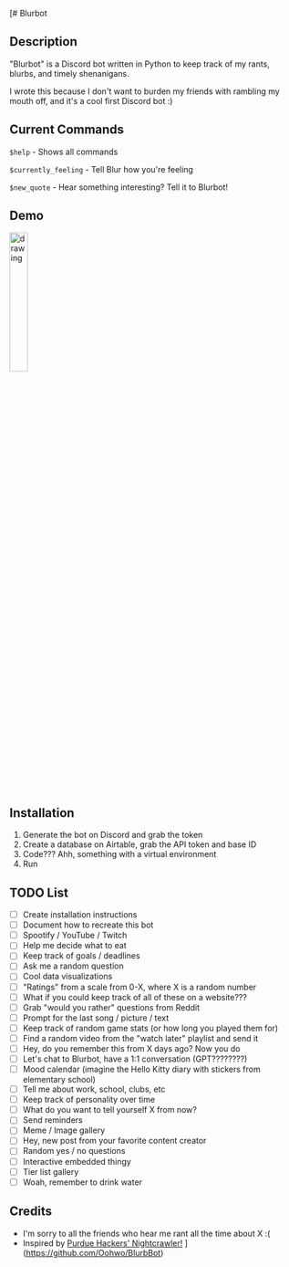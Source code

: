 [# Blurbot

## Description
"Blurbot" is a Discord bot written in Python to keep track of my rants, blurbs, and timely shenanigans.

I wrote this because I don't want to burden my friends with rambling my mouth off, and it's a cool first Discord bot :)

## Current Commands
`$help` - Shows all commands

`$currently_feeling` - Tell Blur how you're feeling

`$new_quote` - Hear something interesting? Tell it to Blurbot!

## Demo
<img src="https://media.discordapp.net/attachments/904896819165814794/1031761452039675914/IMG_6193.png" alt="drawing" width="25%"/>

## Installation
1) Generate the bot on Discord and grab the token
2) Create a database on Airtable, grab the API token and base ID
3) Code??? Ahh, something with a virtual environment
4) Run

## TODO List
- [ ] Create installation instructions
- [ ] Document how to recreate this bot
- [ ] Spootify / YouTube / Twitch
- [ ] Help me decide what to eat
- [ ] Keep track of goals / deadlines
- [ ] Ask me a random question
- [ ] Cool data visualizations
- [ ] "Ratings" from a scale from 0-X, where X is a random number
- [ ] What if you could keep track of all of these on a website???
- [ ] Grab "would you rather" questions from Reddit
- [ ] Prompt for the last song / picture / text
- [ ] Keep track of random game stats (or how long you played them for)
- [ ] Find a random video from the "watch later" playlist and send it
- [ ] Hey, do you remember this from X days ago? Now you do
- [ ] Let's chat to Blurbot, have a 1:1 conversation (GPT????????)
- [ ] Mood calendar (imagine the Hello Kitty diary with stickers from elementary school)
- [ ] Tell me about work, school, clubs, etc
- [ ] Keep track of personality over time
- [ ] What do you want to tell yourself X from now?
- [ ] Send reminders
- [ ] Meme / Image gallery
- [ ] Hey, new post from your favorite content creator
- [ ] Random yes / no questions
- [ ] Interactive embedded thingy
- [ ] Tier list gallery
- [ ] Woah, remember to drink water

## Credits
- I'm sorry to all the friends who hear me rant all the time about X :(
- Inspired by [Purdue Hackers' Nightcrawler!](https://github.com/purduehackers/night-crawler)
](https://github.com/Oohwo/BlurbBot)
